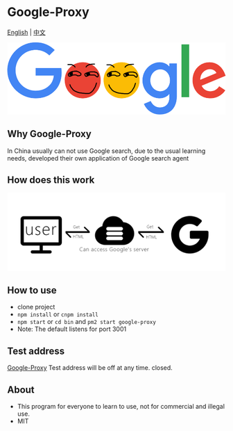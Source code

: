 # Google-Proxy

<a href="https://github.com/Jon-Millent/google-proxy/blob/master/README.md">English</a>
|
<a href="https://github.com/Jon-Millent/google-proxy/blob/master/zh-cn.MD">中文</a>

![image](https://github.com/Jon-Millent/google-proxy/blob/master/images/google.png?raw=true)  

## Why Google-Proxy

In China usually can not use Google search, due to the usual learning needs, developed their own application of Google search agent

## How does this work

![image](https://github.com/Jon-Millent/google-proxy/blob/master/how.png?raw=true)



## How to use

* clone project
* `npm install` or `cnpm install`
* `npm start` or `cd bin` and `pm2 start google-proxy`
* Note: The default listens for port 3001


## Test address


<a href="#" target="_blank">Google-Proxy</a> Test address will be off at any time. closed.


## About
* This program for everyone to learn to use, not for commercial and illegal use.
* MIT
